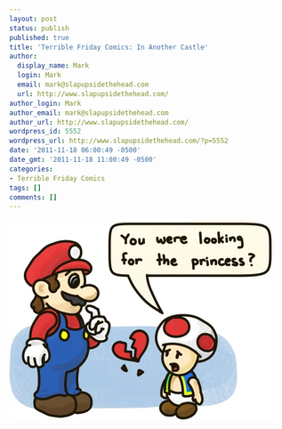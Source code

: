 ```yaml
---
layout: post
status: publish
published: true
title: 'Terrible Friday Comics: In Another Castle'
author:
  display_name: Mark
  login: Mark
  email: mark@slapupsidethehead.com
  url: http://www.slapupsidethehead.com/
author_login: Mark
author_email: mark@slapupsidethehead.com
author_url: http://www.slapupsidethehead.com/
wordpress_id: 5552
wordpress_url: http://www.slapupsidethehead.com/?p=5552
date: '2011-11-18 06:00:49 -0500'
date_gmt: '2011-11-18 11:00:49 -0500'
categories:
- Terrible Friday Comics
tags: []
comments: []
---
```

![Mario stands beside a heartbroken Toad, who asks:](/wp-content/media/2011/11/in-another-castle.jpg "Awww... (In a gravelly voice)")

